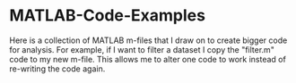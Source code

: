 # MATLAB-Code-Examples
Here is a collection of MATLAB m-files that I draw on to create bigger code for analysis.
For example, if I want to filter a dataset I copy the "filter.m" code to my new m-file. 
This allows me to alter one code to work instead of re-writing the code again.
